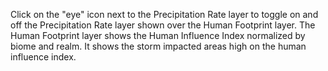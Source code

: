 <p>Click on the "eye" icon next to the Precipitation Rate layer to toggle on and off the Precipitation Rate layer shown over the Human Footprint layer. The Human Footprint layer shows the Human Influence Index normalized by biome and realm. It shows the storm impacted areas high on the human influence index.</p>
